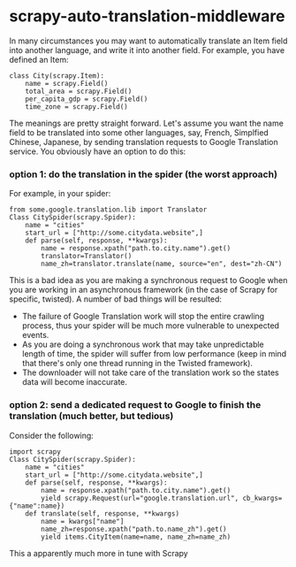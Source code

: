 # scrapy-auto-translation-middleware

In many circumstances you may want to automatically translate an Item field into another language, and write it into another field. For example, you have defined an Item:

    class City(scrapy.Item):
	    name = scrapy.Field()
	    total_area = scrapy.Field()
	    per_capita_gdp = scrapy.Field()
	    time_zone = scrapy.Field()

The meanings are pretty straight forward. Let's assume you want the name field to be translated into some other languages, say, French, Simplfied Chinese, Japanese, by sending translation requests to Google Translation service. You obviously have an option to do this:
### option 1:  do the translation in the spider (the worst approach)
For example, in your spider:

    from some.google.translation.lib import Translator
    Class CitySpider(scrapy.Spider):
	    name = "cities"
	    start_url = ["http://some.citydata.website",]
	    def parse(self, response, **kwargs):
		    name = response.xpath("path.to.city.name").get()
		    translator=Translator()
		    name_zh=translator.translate(name, source="en", dest="zh-CN")
This is a bad idea as you are making a synchronous request to Google when you are working in an asynchronous framework (in the case of Scrapy for specific, twisted).  A number of bad things will be resulted:
* The failure of Google Translation work will stop the entire crawling process, thus your spider will be much more vulnerable to unexpected events.
* As you are doing a synchronous work that may take unpredictable length of time, the spider will suffer from low performance (keep in mind that there's only one thread running in the Twisted framework).
* The downloader will not take care of the translation work so the states data will become inaccurate.
### option 2: send a dedicated request to Google to finish the translation (much better, but tedious)
Consider the following:

    import scrapy
    Class CitySpider(scrapy.Spider):
	    name = "cities"
	    start_url = ["http://some.citydata.website",]
	    def parse(self, response, **kwargs):
		    name = response.xpath("path.to.city.name").get()
		    yield scrapy.Request(url="google.translation.url", cb_kwargs={"name":name})
		def translate(self, response, **kwargs)
		    name = kwargs["name"]
		    name_zh=response.xpath("path.to.name_zh").get()
		    yield items.CityItem(name=name, name_zh=name_zh)
This a apparently much more in tune with Scrapy 
 
<!--stackedit_data:
eyJoaXN0b3J5IjpbMjA0OTg5Mjg4NSwtNjg0MDc1NDY5LDYxNj
I0MTg3OSw1NjA5MDQ1OSwtMjAyNjk5NzU4NSwtMjMwMDkxODQ3
LC0xMTgyMzE1OTk5LC04OTkwOTIzODgsMTAwNTkxOTM4MiwtMT
Q2MzA2NzgyOSw3MDM1MzI3LC05ODc5MjE3MywtMjEwMzE1ODEz
NywtODg1NDg5MjZdfQ==
-->